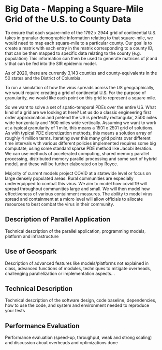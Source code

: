 # Big Data - Mapping a Square-Mile Grid of the U.S. to County Data

To ensure that each square-mile of the 1792 x 2944 grid of continential U.S. takes in granular demographic information relating to that square-mile, we would need to map each square-mile to a particular county. Our goal is to create a matrix with each entry in the matrix corresponding to a county ID, that can be then mapped to specific data relating to the county (e.g. population) This information can then be used to generate matrices of $\beta$ and $\gamma$ that can be fed into the SIR epidemic model.

As of 2020, there are currently 3,143 counties and county-equivalents in the 50 states and the District of Columbia. 



To run a simulation of how the virus spreads across the US geographically, we would require creating a grid of continental U.S. For the purpose of granularity, we would like each point on this grid to represent a square mile.  

So we want to solve a set of spatio-temporal PDEs over the entire US. What kind of a grid are we looking at here? Let us do a classic engineering first order approximation and pretend the US is perfectly rectangular, 2500 miles wide horizontally and 1500 miles wide vertically. Assuming we want to work at a typical granularity of 1 mile, this means a 1501 x 2501 grid of solutions. As with typical PDE discretization methods, this means a solution array of roughly 4 million terms. Iterating over this many grid points over different time intervals with various different policies implemented requires some big computate, using some standard sparse PDE method like Jacobi iteration. We can use methods of accelerated computing, shared memory parallel processing, distributed memory parallel processing and some sort of hybrid model, and these will be further elaborated on by Royce.


Majority of current models project COVID at a statewide level or focus on large densely populated areas.
Rural communities are especially underequipped to combat this virus.
We aim to model how covid 19 will spread throughout communities large and small.
We will then model how effectiveness of various containment measures.
The ability to model virus spread and containment at a micro level will allow officials to allocate resources to best combat the virus in their community.


## Description of Parallel Application
Technical description of the parallel application, programming models, platform and infrastructure

## Use of Geospark
Description of advanced features like models/platforms not explained in class, advanced functions of modules, techniques to mitigate overheads, challenging parallelization or implementation aspects...

## Technical Description
Technical description of the software design, code baseline, dependencies, how to use the code, and system and environment needed to reproduce your tests

## Performance Evaluation
Performance evaluation (speed-up, throughput, weak and strong scaling) and discussion about overheads and optimizations done
